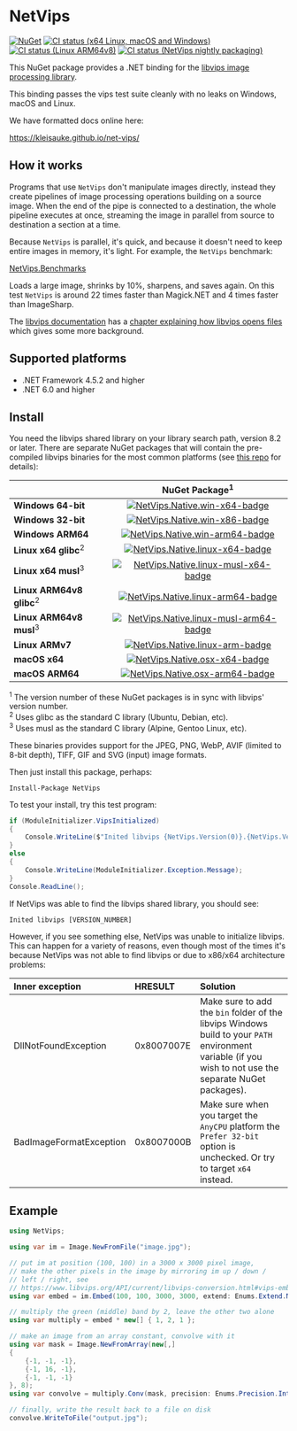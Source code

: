 # NetVips

[![NuGet](https://img.shields.io/nuget/v/NetVips.svg)](https://www.nuget.org/packages/NetVips)
[![CI status (x64 Linux, macOS and Windows)](https://github.com/kleisauke/net-vips/workflows/CI/badge.svg)](https://github.com/kleisauke/net-vips/actions)
[![CI status (Linux ARM64v8)](https://circleci.com/gh/kleisauke/net-vips.svg?style=shield)](https://circleci.com/gh/kleisauke/net-vips)
[![CI status (NetVips nightly packaging)](https://ci.appveyor.com/api/projects/status/d2r9uanb5yij07pt/branch/master?svg=true)](https://ci.appveyor.com/project/kleisauke/net-vips/branch/master)

This NuGet package provides a .NET binding for the [libvips image processing library](https://www.libvips.org/).

This binding passes the vips test suite cleanly with no leaks on Windows, macOS and Linux.

We have formatted docs online here:

https://kleisauke.github.io/net-vips/

## How it works

Programs that use `NetVips` don't manipulate images directly, instead
they create pipelines of image processing operations building on a source
image. When the end of the pipe is connected to a destination, the whole
pipeline executes at once, streaming the image in parallel from source to
destination a section at a time.

Because `NetVips` is parallel, it's quick, and because it doesn't need to
keep entire images in memory, it's light. For example, the `NetVips` benchmark:

[NetVips.Benchmarks](https://github.com/kleisauke/net-vips/tree/master/tests/NetVips.Benchmarks)

Loads a large image, shrinks by 10%, sharpens, and saves again. On this test
`NetVips` is around 22 times faster than Magick.NET and 4 times faster than ImageSharp.

The [libvips documentation](https://www.libvips.org/API/current/)
has a [chapter explaining how libvips opens files](
https://www.libvips.org/API/current/How-it-opens-files.html)
which gives some more background.

## Supported platforms

- .NET Framework 4.5.2 and higher
- .NET 6.0 and higher

## Install

You need the libvips shared library on your library search path, version 8.2 or
later. There are separate NuGet packages that will contain the pre-compiled
libvips binaries for the most common platforms (see
[this repo](https://github.com/kleisauke/libvips-packaging) for details):

|                                     | NuGet Package<sup>1</sup>                                                         |
|-------------------------------------|:---------------------------------------------------------------------------------:|
| **Windows 64-bit**                  | [![NetVips.Native.win-x64-badge]][NetVips.Native.win-x64-nuget]                   |
| **Windows 32-bit**                  | [![NetVips.Native.win-x86-badge]][NetVips.Native.win-x86-nuget]                   |
| **Windows ARM64**                   | [![NetVips.Native.win-arm64-badge]][NetVips.Native.win-arm64-nuget]               |
| **Linux x64 glibc**<sup>2</sup>     | [![NetVips.Native.linux-x64-badge]][NetVips.Native.linux-x64-nuget]               |
| **Linux x64 musl**<sup>3</sup>      | [![NetVips.Native.linux-musl-x64-badge]][NetVips.Native.linux-musl-x64-nuget]     |
| **Linux ARM64v8 glibc**<sup>2</sup> | [![NetVips.Native.linux-arm64-badge]][NetVips.Native.linux-arm64-nuget]           |
| **Linux ARM64v8 musl**<sup>3</sup>  | [![NetVips.Native.linux-musl-arm64-badge]][NetVips.Native.linux-musl-arm64-nuget] |
| **Linux ARMv7**                     | [![NetVips.Native.linux-arm-badge]][NetVips.Native.linux-arm-nuget]               |
| **macOS x64**                       | [![NetVips.Native.osx-x64-badge]][NetVips.Native.osx-x64-nuget]                   |
| **macOS ARM64**                     | [![NetVips.Native.osx-arm64-badge]][NetVips.Native.osx-arm64-nuget]               |

[NetVips.Native.win-x64-badge]: https://img.shields.io/nuget/v/NetVips.Native.win-x64.svg
[NetVips.Native.win-x64-nuget]: https://www.nuget.org/packages/NetVips.Native.win-x64
[NetVips.Native.win-x86-badge]: https://img.shields.io/nuget/v/NetVips.Native.win-x86.svg
[NetVips.Native.win-x86-nuget]: https://www.nuget.org/packages/NetVips.Native.win-x86
[NetVips.Native.win-arm64-badge]: https://img.shields.io/nuget/v/NetVips.Native.win-arm64.svg
[NetVips.Native.win-arm64-nuget]: https://www.nuget.org/packages/NetVips.Native.win-arm64
[NetVips.Native.linux-x64-badge]: https://img.shields.io/nuget/v/NetVips.Native.linux-x64.svg
[NetVips.Native.linux-x64-nuget]: https://www.nuget.org/packages/NetVips.Native.linux-x64
[NetVips.Native.linux-musl-x64-badge]: https://img.shields.io/nuget/v/NetVips.Native.linux-musl-x64.svg
[NetVips.Native.linux-musl-x64-nuget]: https://www.nuget.org/packages/NetVips.Native.linux-musl-x64
[NetVips.Native.linux-arm64-badge]: https://img.shields.io/nuget/v/NetVips.Native.linux-arm64.svg
[NetVips.Native.linux-arm64-nuget]: https://www.nuget.org/packages/NetVips.Native.linux-arm64
[NetVips.Native.linux-musl-arm64-badge]: https://img.shields.io/nuget/v/NetVips.Native.linux-musl-arm64.svg
[NetVips.Native.linux-musl-arm64-nuget]: https://www.nuget.org/packages/NetVips.Native.linux-musl-arm64
[NetVips.Native.linux-arm-badge]: https://img.shields.io/nuget/v/NetVips.Native.linux-arm.svg
[NetVips.Native.linux-arm-nuget]: https://www.nuget.org/packages/NetVips.Native.linux-arm
[NetVips.Native.osx-x64-badge]: https://img.shields.io/nuget/v/NetVips.Native.osx-x64.svg
[NetVips.Native.osx-x64-nuget]: https://www.nuget.org/packages/NetVips.Native.osx-x64
[NetVips.Native.osx-arm64-badge]: https://img.shields.io/nuget/v/NetVips.Native.osx-arm64.svg
[NetVips.Native.osx-arm64-nuget]: https://www.nuget.org/packages/NetVips.Native.osx-arm64

<sup>1</sup> The version number of these NuGet packages is in sync with libvips' version number.  
<sup>2</sup> Uses glibc as the standard C library (Ubuntu, Debian, etc).  
<sup>3</sup> Uses musl as the standard C library (Alpine, Gentoo Linux, etc).

These binaries provides support for the JPEG, PNG, WebP, AVIF (limited to 8-bit depth), TIFF, GIF and SVG (input) image formats.

Then just install this package, perhaps:

    Install-Package NetVips

To test your install, try this test program:

```csharp
if (ModuleInitializer.VipsInitialized)
{
    Console.WriteLine($"Inited libvips {NetVips.Version(0)}.{NetVips.Version(1)}.{NetVips.Version(2)}");
}
else
{
    Console.WriteLine(ModuleInitializer.Exception.Message);
}
Console.ReadLine();
```

If NetVips was able to find the libvips shared library, you should see:

    Inited libvips [VERSION_NUMBER]

However, if you see something else, NetVips was unable to initialize libvips.
This can happen for a variety of reasons, even though most of the times it's because NetVips
was not able to find libvips or due to x86/x64 architecture problems:

| Inner exception | HRESULT | Solution |
| :--- | :--- | :--- |
| DllNotFoundException | 0x8007007E | Make sure to add the `bin` folder of the libvips Windows build to your `PATH` environment variable (if you wish to not use the separate NuGet packages). |
| BadImageFormatException | 0x8007000B | Make sure when you target the `AnyCPU` platform the `Prefer 32-bit` option is unchecked. Or try to target `x64` instead. |

## Example

```csharp
using NetVips;

using var im = Image.NewFromFile("image.jpg");

// put im at position (100, 100) in a 3000 x 3000 pixel image,
// make the other pixels in the image by mirroring im up / down /
// left / right, see
// https://www.libvips.org/API/current/libvips-conversion.html#vips-embed
using var embed = im.Embed(100, 100, 3000, 3000, extend: Enums.Extend.Mirror);

// multiply the green (middle) band by 2, leave the other two alone
using var multiply = embed * new[] { 1, 2, 1 };

// make an image from an array constant, convolve with it
using var mask = Image.NewFromArray(new[,]
{
    {-1, -1, -1},
    {-1, 16, -1},
    {-1, -1, -1}
}, 8);
using var convolve = multiply.Conv(mask, precision: Enums.Precision.Integer);

// finally, write the result back to a file on disk
convolve.WriteToFile("output.jpg");
```

